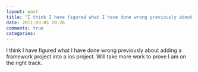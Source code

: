 ```yaml
---
layout: post
title: "I think I have figured what I have done wrong previously about adding a framework project into a ios project. Will take more work to prove I am on the right track."
date: 2011-03-05 19:26
comments: true
categories: 
---
```


I think I have figured what I have done wrong previously about adding a framework project into a ios project. Will take more work to prove I am on the right track.

